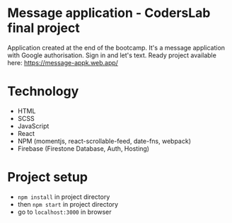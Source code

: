 # Message application - CodersLab final project
Application created at the end of the bootcamp. It's a message application with Google authorisation. Sign in and let's text.
Ready project available here: https://message-appk.web.app/

# Technology
- HTML
- SCSS
- JavaScript
- React
- NPM (momentjs, react-scrollable-feed, date-fns, webpack)
- Firebase (Firestone Database, Auth, Hosting)

# Project setup
- `npm install` in project directory
- then `npm start` in project directory
- go to `localhost:3000` in browser
